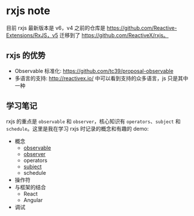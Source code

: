 # rxjs note

目前 rxjs 最新版本是 v6，v4 之前的仓库是 https://github.com/Reactive-Extensions/RxJS，v5 迁移到了 https://github.com/ReactiveX/rxjs。

## rxjs 的优势

* Observable 标准化: https://github.com/tc39/proposal-observable
* 多语言的支持: http://reactivex.io/ 中可以看到支持的众多语言，js 只是其中一种

## 学习笔记

rxjs 的重点是 `observable` 和 `observer`，核心知识有 `operators`、`subject` 和 `schedule`。这里是我在学习 rxjs 时记录的概念和有趣的 demo:

* 概念
  * [observable](./concepts/observable.md)
  * [observer](./concepts/observer.md)
  * operators
  * [subject](./concepts/subject.md)
  * schedule
* 操作符
* 与框架的结合
  * React
  * Angular
* 调试
